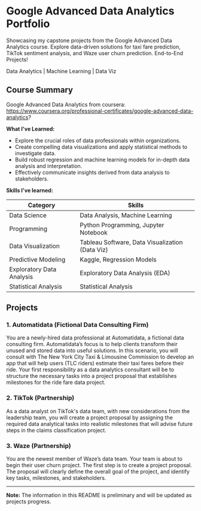 # Google Advanced Data Analytics Portfolio  

Showcasing my capstone projects from the Google Advanced Data Analytics course. Explore data-driven solutions for taxi fare prediction, TikTok sentiment analysis, and Waze user churn prediction. End-to-End Projects!

Data Analytics | Machine Learning | Data Viz

## Course Summary

Google Advanced Data Analytics from coursera: https://www.coursera.org/professional-certificates/google-advanced-data-analytics?

**What I've Learned:**

- Explore the crucial roles of data professionals within organizations.
- Create compelling data visualizations and apply statistical methods to investigate data.
- Build robust regression and machine learning models for in-depth data analysis and interpretation.
- Effectively communicate insights derived from data analysis to stakeholders.

**Skills I've learned:**

| Category                 | Skills                                      |
|--------------------------|---------------------------------------------|
| Data Science             | Data Analysis, Machine Learning              |
| Programming              | Python Programming, Jupyter Notebook        |
| Data Visualization       | Tableau Software, Data Visualization (Data Viz) |
| Predictive Modeling      | Kaggle, Regression Models                   |
| Exploratory Data Analysis | Exploratory Data Analysis (EDA)             |
| Statistical Analysis     | Statistical Analysis                        |


## Projects

### 1. Automatidata (Fictional Data Consulting Firm)

You are a newly-hired data professional at Automatidata, a fictional data consulting firm. Automatidata’s focus is to help clients transform their unused and stored data into useful solutions. In this scenario, you will consult with The New York City Taxi & Limousine Commission to develop an app that will help users (TLC riders) estimate their taxi fares before their ride. Your first responsibility as a data analytics consultant will be to structure the necessary tasks into a project proposal that establishes milestones for the ride fare data project. 

### 2. TikTok (Partnership)

As a data analyst on TikTok's data team, with new considerations from the leadership team, you will create a project proposal by assigning the required data analytical tasks into realistic milestones that will advise future steps in the claims classification project.

### 3. Waze (Partnership)

You are the newest member of Waze’s data team. Your team is about to begin their user churn project. The first step is to create a project proposal. The proposal will clearly define the overall goal of the project, and identify key tasks, milestones, and stakeholders. 

---

**Note:** The information in this README is preliminary and will be updated as projects progress.
